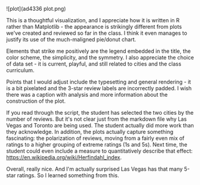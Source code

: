 ![plot](ad4336 plot.png)

This is a thoughtful visualization, and I appreciate how it is written in R rather than Matplotlib - the appearance is strikingly different from plots we've created and reviewed so far in the class. I think it even manages to justify its use of the much-maligned pie/donut chart.

Elements that strike me positively are the legend embedded in the title, the color scheme, the simplicity, and the symmetry. I also appreciate the choice of data set - it is current, playful, and still related to cities and the class curriculum.

Points that I would adjust include the typesetting and general rendering - it is a bit pixelated and the 3-star review labels are incorrectly padded. I wish there was a caption with analysis and more information about the construction of the plot. 

If you read through the script, the student has selected the two cities by the number of reviews. But it's not clear just from the markdown file why Las Vegas and Toronto are being used. The student actually did more work than they acknowledge. In addition, the plots actually capture something fascinating: the polarization of reviews, moving from a fairly even mix of ratings to a higher grouping of extreme ratings (1s and 5s). Next time, the student could even include a measure to quantitatively describe that effect: https://en.wikipedia.org/wiki/Herfindahl_index.

Overall, really nice. And I'm actually surprised Las Vegas has that many 5-star ratings. So I learned something from this.
